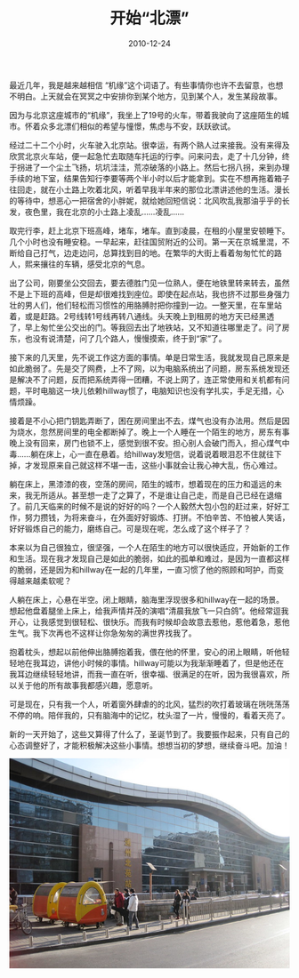 ﻿---
title: "开始“北漂”"
date: 2010-12-24
categories: 
  - "essay"
tags: 
  - "北漂"
---

最近几年，我是越来越相信 “机缘”这个词语了。有些事情你也许不去留意，也想不明白。上天就会在冥冥之中安排你到某个地方，见到某个人，发生某段故事。

因为与北京这座城市的“机缘”，我坐上了19号的火车，带着我驶向了这座陌生的城市。怀着众多北漂们相似的希望与憧憬，焦虑与不安，跃跃欲试。

经过二十二个小时，火车驶入北京站。很幸运，有两个熟人过来接我。没有来得及欣赏北京火车站，便一起急忙去取随车托运的行李。问来问去，走了十几分钟，终于拐进了一个尘土飞扬，坑坑洼洼，荒凉破落的小路上。然后七拐八拐，来到办理手续的地下室，结果告知行李要等两个半小时以后才能拿到。实在不想再拖着箱子往回走，就在小土路上吹着北风，听着早我半年来的那位北漂讲述他的生活。漫长的等待中，想恶心一把宿舍的小胖妮，就给她回短信说：北风吹乱我那油乎乎的长发，夜色里，我在北京的小土路上凌乱……凌乱……

取完行李，赶上北京下班高峰，堵车，堵车。直到凌晨，在租的小屋里安顿睡下。几个小时也没有睡安稳。一早起来，赶往国贸附近的公司。第一天在京城里混，不断给自己打气，边走边问，总算找到目的地。在繁华的大街上看着匆匆忙忙的路人，熙来攘往的车辆，感受北京的气息。

出了公司，刚要坐公交回去，要去德胜门见一位熟人，便在地铁里转来转去，虽然不是上下班的高峰，但是却很难找到座位。即使在起点站，我也挤不过那些身强力壮的男人们，他们轻松而习惯性的用胳膊肘把你撞到一边。一整天里，在车里站着，或是赶路。2号线转1号线再转八通线。头天晚上到租房的地方天已经黑透了，早上匆忙坐公交出的门。等我回去出了地铁站，又不知道往哪里走了。问了房东，也没有说清楚，问了几个路人，慢慢摸索，终于到“家”了。

接下来的几天里，先不说工作这方面的事情。单是日常生活，我就发现自己原来是如此脆弱了。先是交了网费，上不了网，以为电脑系统出了问题，房东系统发现还是解决不了问题，反而把系统弄得一团糟，不说上网了，连正常使用和关机都有问题，平时电脑这一块儿依赖hillway惯了，电脑知识也没有学扎实，手足无措，心情烦躁。

接着是不小心把门钥匙弄断了，困在房间里出不去，煤气也没有办法用。然后是因为烧水，忽然房间里的电全都断掉了。晚上一个人睡在一个陌生的地方，房东有事晚上没有回来，房门也锁不上，感觉到很不安。担心别人会破门而入，担心煤气中毒……躺在床上，心一直在悬着。给hillway发短信，说着说着眼泪忍不住就往下掉，才发现原来自己就这样不堪一击，这些小事就会让我心神大乱，伤心难过。

躺在床上，黑漆漆的夜，空荡的房间，陌生的城市，想着现在的压力和遥远的未来，我无所适从。甚至想一走了之算了，不是谁让自己走，而是自己已经在退缩了。前几天临来的时候不是说的好好的吗？一个人毅然大包小包的赶过来，好好工作，努力攒钱，为将来奋斗，在外面好好锻炼、打拼。不怕辛苦、不怕被人笑话，好好锻炼自己的能力，磨练自己。可是现在呢，怎么成了这个样子了？

本来以为自己很独立，很坚强，一个人在陌生的地方可以很快适应，开始新的工作和生活。现在我才发现自己是如此的脆弱，如此的孤单和难过，是因为一直都这样的脆弱，还是因为和hillway在一起的几年里，一直习惯了他的照顾和呵护，而变得越来越柔软呢？

人躺在床上，心悬在半空。闭上眼睛，脑海里浮现很多和hillway在一起的场景。想起他盘着腿坐上床上，给我声情并茂的演唱“清晨我放飞一只白鸽”。他经常逗我开心，让我感觉到很轻松、很快乐。而我有时候却会故意去惹他，惹他着急，惹他生气。我下次再也不这样让你急匆匆的满世界找我了。

抱着枕头，想起以前他伸出胳膊抱着我，偎在他的怀里，安心的闭上眼睛，听他轻轻地在我耳边，讲他小时候的事情。hillway可能以为我渐渐睡着了，但是他还在我耳边继续轻轻地讲，而我一直在听，很幸福、很满足的在听，因为我很喜欢，所以关于他的所有故事我都感兴趣，愿意听。

可是现在，只有我一个人，听着窗外肆虐的的北风，猛烈的吹打着玻璃在咣咣荡荡不停的响。陪伴我的，只有脑海中的记忆，枕头湿了一片，慢慢的，看着天亮了。

新的一天开始了，这些又算得了什么了，圣诞节到了。我要振作起来，只有自己的心态调整好了，才能积极解决这些小事情。想想当初的梦想，继续奋斗吧。加油！

![IMG_2768](/images/5338501257_3c961c4741_z.jpg)
